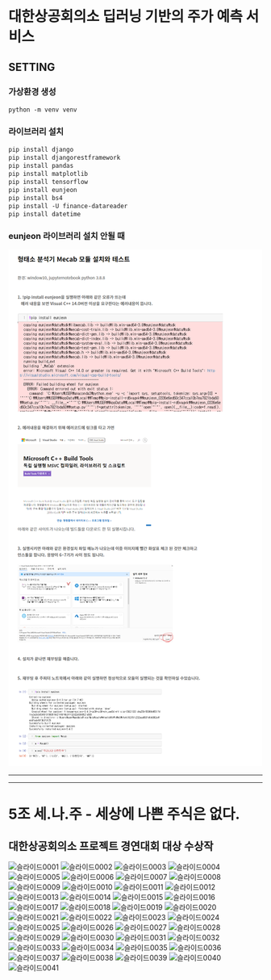 # 대한상공회의소 딥러닝 기반의 주가 예측 서비스

## SETTING
### 가상환경 생성
    python -m venv venv

### 라이브러리 설치
    pip install django
    pip install djangorestframework
    pip install pandas
    pip install matplotlib
    pip install tensorflow
    pip install eunjeon
    pip install bs4
    pip install -U finance-datareader
    pip install datetime

### eunjeon 라이브러리 설치 안될 때
![pip install eunjeon Error](https://github.com/IIBlackCode/KCCIST_FINALPROJECT/blob/master/%EC%84%B8.%EB%82%98.%EC%A3%BC%20-%20%EB%94%A5%EB%9F%AC%EB%8B%9D%20%EA%B8%B0%EB%B0%98%EC%9D%98%20%EC%A3%BC%EA%B0%80%20%EC%98%88%EC%B8%A1%20%EC%84%9C%EB%B9%84%EC%8A%A4/eunjeon.png?raw=true)

---
---

# 5조 세.나.주 - 세상에 나쁜 주식은 없다.

## 대한상공회의소 프로젝트 경연대회 대상 수상작

![슬라이드0001](https://user-images.githubusercontent.com/46194003/147877943-e65678b9-fa28-411c-8e00-26b48e1dab44.jpg)
![슬라이드0002](https://user-images.githubusercontent.com/46194003/147877944-4c318ade-233b-4d98-9c00-f28000f61779.jpg)
![슬라이드0003](https://user-images.githubusercontent.com/46194003/147877945-ca483336-3626-4647-8385-2d0abd55f394.jpg)
![슬라이드0004](https://user-images.githubusercontent.com/46194003/147877946-a3bf4069-aa4b-448c-8d4d-af8cebc784a3.jpg)
![슬라이드0005](https://user-images.githubusercontent.com/46194003/147877948-9ae0b015-f746-4d6f-8ae0-e2b82ae104d3.jpg)
![슬라이드0006](https://user-images.githubusercontent.com/46194003/147877949-8dae878e-3865-4c00-b230-42c33a3bad78.jpg)
![슬라이드0007](https://user-images.githubusercontent.com/46194003/147877952-a97a0d4c-f236-45aa-b039-b6176b31d234.jpg)
![슬라이드0008](https://user-images.githubusercontent.com/46194003/147877953-9a2a26e9-ac04-45a0-af55-bbf7b3df1c93.jpg)
![슬라이드0009](https://user-images.githubusercontent.com/46194003/147877955-9ac549f5-09bd-418c-bf23-4f500e08d90a.jpg)
![슬라이드0010](https://user-images.githubusercontent.com/46194003/147877956-2530574e-7188-4f04-b141-ca32bc0680aa.jpg)
![슬라이드0011](https://user-images.githubusercontent.com/46194003/147877957-a9fa19fb-bdce-45e1-9e5a-2d3c9fe28cd0.jpg)
![슬라이드0012](https://user-images.githubusercontent.com/46194003/147877960-e7177f9d-b57e-40e7-af10-d7b0ee5bffe3.jpg)
![슬라이드0013](https://user-images.githubusercontent.com/46194003/147877961-585a126c-9c4f-485a-a971-cf55626acbcb.jpg)
![슬라이드0014](https://user-images.githubusercontent.com/46194003/147877963-0abc1fd7-c351-4594-973c-2305e7edf5ee.jpg)
![슬라이드0015](https://user-images.githubusercontent.com/46194003/147877964-eedd0705-26b6-43a7-a6d7-e3327ba1ec6a.jpg)
![슬라이드0016](https://user-images.githubusercontent.com/46194003/147877966-390b83eb-a428-42ed-bbc9-554a27afa372.jpg)
![슬라이드0017](https://user-images.githubusercontent.com/46194003/147877967-4be95d23-5851-43ac-af7b-ac4ce6e97413.jpg)
![슬라이드0018](https://user-images.githubusercontent.com/46194003/147877968-72c07984-6930-4e1c-8778-8b1fe8687da1.jpg)
![슬라이드0019](https://user-images.githubusercontent.com/46194003/147877969-5c04c6c3-c96d-4003-ae47-4f985c8f75c5.jpg)
![슬라이드0020](https://user-images.githubusercontent.com/46194003/147877971-d4ac27be-953d-44dd-84c0-fa07b00d06b6.jpg)
![슬라이드0021](https://user-images.githubusercontent.com/46194003/147877972-f77fe585-ed26-4205-a355-86271287a980.jpg)
![슬라이드0022](https://user-images.githubusercontent.com/46194003/147877973-be0bdda1-bf3b-4cdc-97d8-9bba5687c208.jpg)
![슬라이드0023](https://user-images.githubusercontent.com/46194003/147877974-b9f82000-4060-4248-a2fd-a9bf658658a9.jpg)
![슬라이드0024](https://user-images.githubusercontent.com/46194003/147877975-da3e3c6d-c180-46ec-b73a-cf2d654bb29e.jpg)
![슬라이드0025](https://user-images.githubusercontent.com/46194003/147877976-448135f5-70ce-4e09-a57b-4b31b8947994.jpg)
![슬라이드0026](https://user-images.githubusercontent.com/46194003/147877977-16020cb1-0788-42e6-a76f-6cfb9ffd8b21.jpg)
![슬라이드0027](https://user-images.githubusercontent.com/46194003/147877978-b5a48db0-c1e4-4f5b-a786-408c22d7537b.jpg)
![슬라이드0028](https://user-images.githubusercontent.com/46194003/147877979-53a9f379-3624-43aa-961d-88199dd2c8a2.jpg)
![슬라이드0029](https://user-images.githubusercontent.com/46194003/147877980-297e262c-6e64-4547-a8e5-5326305549d4.jpg)
![슬라이드0030](https://user-images.githubusercontent.com/46194003/147877981-b59ed5d8-05aa-4aae-b2ff-b721926623aa.jpg)
![슬라이드0031](https://user-images.githubusercontent.com/46194003/147877984-7b95ad4a-749f-4250-91f0-99e1ae7c7696.jpg)
![슬라이드0032](https://user-images.githubusercontent.com/46194003/147877987-98b6ce2c-45ec-4e3e-b1da-67d75ff8e5be.jpg)
![슬라이드0033](https://user-images.githubusercontent.com/46194003/147877988-48d3f77a-c49e-48b5-8831-ea2624619484.jpg)
![슬라이드0034](https://user-images.githubusercontent.com/46194003/147877989-238732e5-87e5-4d23-9906-376a096f7844.jpg)
![슬라이드0035](https://user-images.githubusercontent.com/46194003/147877991-f94edd63-228d-45c3-b9da-1c5f48f11f5c.jpg)
![슬라이드0036](https://user-images.githubusercontent.com/46194003/147877992-f410c65c-a478-46c2-bd6b-f57c0253e8d1.jpg)
![슬라이드0037](https://user-images.githubusercontent.com/46194003/147877994-20860938-ec48-4f76-a154-6727a45656ad.jpg)
![슬라이드0038](https://user-images.githubusercontent.com/46194003/147877995-25312bd8-dcbe-4965-8166-f64b15c877bb.jpg)
![슬라이드0039](https://user-images.githubusercontent.com/46194003/147877997-03e5a04f-5c15-488f-80d4-146f6f4e39d5.jpg)
![슬라이드0040](https://user-images.githubusercontent.com/46194003/147877998-a9a253e8-04db-44ba-a213-152285027ab8.jpg)
![슬라이드0041](https://user-images.githubusercontent.com/46194003/147877999-5a31d842-828e-4164-a993-5ede28a40307.jpg)
